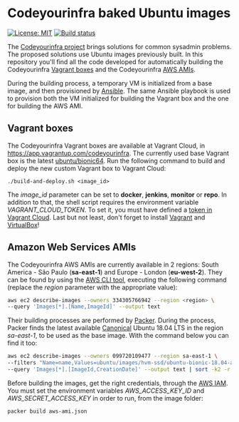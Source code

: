 # Codeyourinfra baked Ubuntu images

[![License: MIT](https://img.shields.io/badge/License-MIT-yellow.svg)](https://opensource.org/licenses/MIT) [![Build status](https://travis-ci.org/codeyourinfra/ubuntu-images.svg?branch=master)](https://travis-ci.org/codeyourinfra/ubuntu-images)

The [Codeyourinfra project](https://github.com/codeyourinfra/codeyourinfra) brings solutions for common sysadmin problems. The proposed solutions use Ubuntu images previously built. In this repository you'll find all the code developed for automatically building the Codeyourinfra [Vagrant boxes](https://www.vagrantup.com/docs/boxes.html) and the Codeyourinfra [AWS AMIs](https://docs.aws.amazon.com/AWSEC2/latest/UserGuide/AMIs.html).

During the building process, a temporary VM is initialized from a base image, and then provisioned by [Ansible](https://www.ansible.com). The same Ansible playbook is used to provision both the VM initialized for building the Vagrant box and the one for building the AWS AMI.

## Vagrant boxes

The Codeyourinfra Vagrant boxes are available at Vagrant Cloud, in <https://app.vagrantup.com/codeyourinfra>. The currently used base Vagrant box is the latest [ubuntu/bionic64](https://app.vagrantup.com/ubuntu/boxes/bionic64). Run the following command to build and deploy the new custom Vagrant box to Vagrant Cloud:

`./build-and-deploy.sh <image_id>`

The *image_id* parameter can be set to **docker**, **jenkins**, **monitor** or **repo**. In addition to that, the shell script requires the environment variable *VAGRANT_CLOUD_TOKEN*. To set it, you must have defined a [token in Vagrant Cloud](https://www.vagrantup.com/docs/vagrant-cloud/users/authentication.html#authentication-tokens). Last but not least, don't forget to install [Vagrant](https://www.vagrantup.com/downloads.html) and [VirtualBox](https://www.virtualbox.org/wiki/Downloads)!

## Amazon Web Services AMIs

The Codeyourinfra AWS AMIs are currently available in 2 regions: South America - São Paulo (**sa-east-1**) and Europe - London (**eu-west-2**). They can be found by using the [AWS CLI tool](https://aws.amazon.com/cli), executing the following command (replace the *region* parameter with the appropriate value):

```bash
aws ec2 describe-images --owners 334305766942 --region <region> \
--query 'Images[*].[Name,ImageId]' --output text
```

Their building processes are performed by [Packer](https://www.packer.io). During the process, Packer finds the latest available [Canonical](https://www.canonical.com) Ubuntu 18.04 LTS in the region *sa-east-1*, to be used as the base image. With the command below you can find it too:

```bash
aws ec2 describe-images --owners 099720109477 --region sa-east-1 \
--filters "Name=name,Values=ubuntu/images/hvm-ssd/ubuntu-bionic-18.04-amd64-server-*" \
--query 'Images[*].[ImageId,CreationDate]' --output text | sort -k2 -r | head -n1
```

Before building the images, get the right credentials, through the [AWS IAM](https://aws.amazon.com/iam). You must set the environment variables *AWS_ACCESS_KEY_ID* and *AWS_SECRET_ACCESS_KEY* in order to run, from the image folder:

`packer build aws-ami.json`
